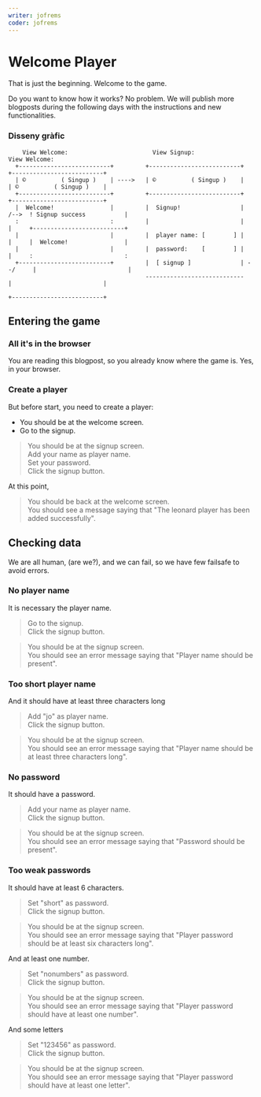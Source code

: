 ```yaml
---
writer: jofrems
coder: jofrems
---
```

# Welcome Player

That is just the beginning.
Welcome to the game.

Do you want to know how it works?
No problem. 
We will publish more blogposts during
the following days with the instructions
and new functionalities.

### Disseny gràfic

```
    View Welcome:                        View Signup:                         View Welcome:
  +--------------------------+         +--------------------------+         +--------------------------+
  | ©          ( Singup )    | ---->   | ©          ( Singup )    |         | ©          ( Singup )    |
  +--------------------------+         +--------------------------+         +--------------------------+
  |  Welcome!                |         |  Signup!                 |   /-->  ! Signup success           |
  :                          :         |                          |   |     +--------------------------+  
  |                          |         |  player name: [        ] |   |     |  Welcome!                |
  |                          |         |  password:    [        ] |   |     :                          :
  +--------------------------+         |  [ signup ]              | --/     |                          |
                                       ----------------------------         |                          |
                                                                            +--------------------------+                                                
```


## Entering the game

### All it's in the browser

You are reading this blogpost, so you already
know where the game is. Yes, in your browser.

### Create a player

But before start, you need to create a player:

 * You should be at the welcome screen.
 * Go to the signup.

 > You should be at the signup screen.  
 > Add your name as player name.  
 > Set your password.  
 > Click the signup button.  
 <!-- SNAPSHOT status=200 -->

At this point,

 > You should be back at the welcome screen.  
 > You should see a message saying that "The leonard player has been added successfully".  

## Checking data

We are all human, (are we?), and we can
fail, so we have few failsafe to avoid
errors.

### No player name

It is necessary the player name.

 > Go to the signup.  
 > Click the signup button.  
 <!-- SNAPSHOT status=400 -->
 > You should be at the signup screen.                                       
 > You should see an error message saying that "Player name should be present".       

### Too short player name

And it should have at least three characters long

 > Add "jo" as player name.              
 > Click the signup button.            
 <!-- SNAPSHOT status=400 -->
 > You should be at the signup screen.                                         
 > You should see an error message saying that "Player name should be at least three characters long".  

### No password

It should have a password.

 > Add your name as player name.     
 > Click the signup button.         
 <!-- SNAPSHOT status=400 -->
 > You should be at the signup screen.                                         
 > You should see an error message saying that "Password should be present".  

### Too weak passwords

It should have at least 6 characters.

 > Set "short" as password.  
 > Click the signup button.  
 <!-- SNAPSHOT status=400 -->
 > You should be at the signup screen.                                         
 > You should see an error message saying that "Player password should be at least six characters long".  

And at least one number.

 > Set "nonumbers" as password.  
 > Click the signup button.  
 <!-- SNAPSHOT status=400 -->
 > You should be at the signup screen.  
 > You should see an error message saying that "Player password should have at least one number".  

And some letters

 > Set "123456" as password.  
 > Click the signup button.  
 <!-- SNAPSHOT status=400 -->
 > You should be at the signup screen.                                          
 > You should see an error message saying that "Player password should have at least one letter".  


